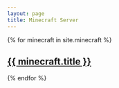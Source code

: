 ```yaml
---
layout: page
title: Minecraft Server
---
```

{% for minecraft in site.minecraft %}
<div class="minecraft">
    <h2>
        <a href="{{ minecraft.url }}">{{ minecraft.title }}</a>
    </h2>
</div>
{% endfor %}